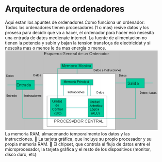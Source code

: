 # Arquitectura de ordenadores
Aqui estan los apuntes de ordenadores
Como funciona un ordenador: Todos los ordenadores tienen procesadores (1 o mas) resive datos y los prosesa para decidir que va a hacer, el ordenador para hacer eso nesesita una entrada de datos medienate internet. La fuente de alimentacion no tienen la potencia y subin y bajan la tension  transfor,a de electricidat y si nesesita mas o menos le da mas energia o menos.
![](https://github.com/St1v3n3223/1er-Trimestre/blob/main/Captura%20de%20pantalla%20de%202021-09-15%2014-02-47.png?raw=true)
La memoria RAM, almacenando temporalmente los datos y las instrucciones.
 La tarjeta gráfica, que incluye su propio procesador y su propia memoria RAM.
 El chipset, que controla el flujo de datos entre el microprocesador, la tarjeta gráfica y el resto
de los dispositivos (monitor, disco duro, etc)

